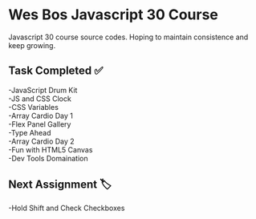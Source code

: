 # Wes Bos Javascript 30 Course
Javascript 30 course source codes. Hoping to maintain consistence and keep growing.

## Task Completed :white_check_mark:

-JavaScript Drum Kit\
-JS and CSS Clock\
-CSS Variables\
-Array Cardio Day 1\
-Flex Panel Gallery\
-Type Ahead\
-Array Cardio Day 2\
-Fun with HTML5 Canvas\
-Dev Tools Domaination

## Next Assignment :label:
-Hold Shift and Check Checkboxes

